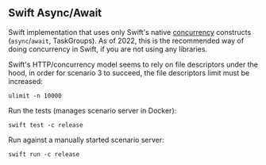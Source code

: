 Swift Async/Await
-----------------

Swift implementation that uses only Swift's native [concurrency](https://docs.swift.org/swift-book/documentation/the-swift-programming-language/concurrency/) constructs (`async`/`await`, TaskGroups).
As of 2022, this is the recommended way of doing concurrency in Swift, if you are not using any libraries.

Swift's HTTP/concurrency model seems to rely on file descriptors under the hood, in order for scenario 3 to succeed,
the file descriptors limit must be increased:
```
ulimit -n 10000
``` 

Run the tests (manages scenario server in Docker):
```
swift test -c release
```

Run against a manually started scenario server:
```
swift run -c release
```
